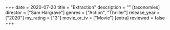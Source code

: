 +++
date = 2020-07-20
title = "Extraction"
description = ""
[taxonomies]
director = ["Sam Hargrave"] 
genres = ["Action", "Thriller"]
release_year = ["2020"]
my_rating = ["3"]
movie_or_tv = ["Movie"]
[extra]
reviewed = false
+++

